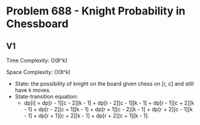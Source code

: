 # Problem 688 - Knight Probability in Chessboard

## V1

Time Complexity: O(8^k)

Space Complexity: O(8^k)

- State: the possibility of knight on the board given chess on [r, c] and still have k moves.
- State-transition equation:
    - dp[i] = dp[r - 1][c - 2][k - 1] + dp[r - 2][c - 1][k - 1] +
              dp[r - 1][c + 2][k - 1] + dp[r - 2][c + 1][k - 1] +
              dp[r + 1][c - 2][k - 1] + dp[r + 2][c - 1][k - 1] +
              dp[r + 1][c + 2][k - 1] + dp[r + 2][c + 1][k - 1].
